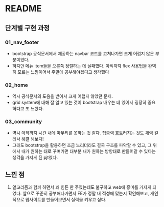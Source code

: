 # README

## 단계별 구현 과정

### 01_nav_footer

- bootstrap 공식문서에서 제공하는 navbar 코드를 고쳐나가면 크게 어렵지 않은 부분이었다. 
- 하지만 메뉴 item들을 오른쪽 정렬하는 데 실패했다. 아직까지 flex 사용법을 완벽히 모르는 느낌이어서 주말에 공부해야겠다고 생각했다

### 02_home

- 역시 공식문서의 도움을 받아서 크게 어렵지 않았던 문제.
- grid system에 대해 잘 알고 있는 것이 bootstrap 배우는 데 있어서 굉장히 중요하다고 또 느꼈다.

### 03_community

- 역시 아직까지 시간 내에 마무리를 못하는 것 같다. 집중력 흐트러지는 것도 체력 길러서 해결 해보자!
- 그래도 bootstrap을 활용하면 조금 느리더라도 결국 구조를 파악할 수 있고, 그 위에서 내가 원하는 대로 꾸며가면 대부분 내가 원하는 방향대로 만들어갈 수 있다는 생각을 가지게 된 pjt였다.

## 느낀 점

1. 알고리즘과 함께 하면서 꽤 힘든 한 주였는데도 불구하고 web에 흥미를 가지게 되었다. 앞으로 꾸준히 공부해나가면서 FE가 정말 내 적성에 맞는지 확인해보고, 개인적으로 웹사이트를 만들어보면서 실력을 키우고 싶다.


